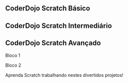 ## CoderDojo Scratch Básico

## CoderDojo Scratch Intermediário

## CoderDojo Scratch Avançado

Bloco 1

Bloco 2

Aprenda Scratch trabalhando nestes divertidos projetos!